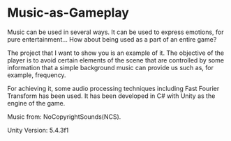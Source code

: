 # Music-as-Gameplay

Music can be used in several ways. It can be used to express emotions, for pure entertainment... How about being used as a part of an entire game?

The project that I want to show you is an example of it. The objective of the player is to avoid certain elements of the scene that are controlled by some information that a simple background music can provide us such as, for example, frequency.

For achieving it, some audio processing techniques including Fast Fourier Transform has been used. It has been developed in C# with Unity as the engine of the game.

Music from: NoCopyrightSounds(NCS).

Unity Version: 5.4.3f1
